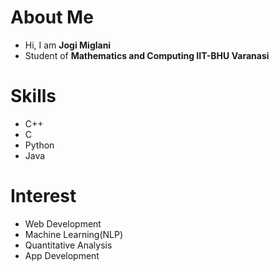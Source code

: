 # About Me
- Hi, I am **Jogi Miglani**
- Student of **Mathematics and Computing IIT-BHU Varanasi**

# Skills
- C++
- C
- Python
- Java

# Interest
 - Web Development
 - Machine Learning(NLP)
 - Quantitative Analysis
 - App Development
